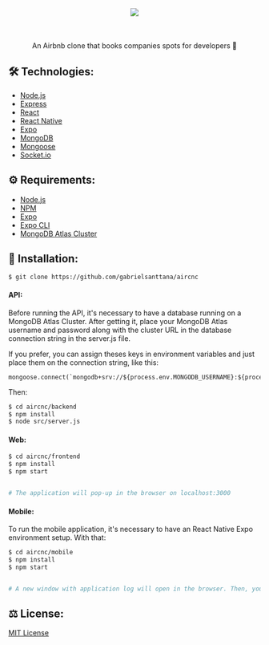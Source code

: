 <div align="center" style="margin-bottom: 50px">
  <img src="https://github.com/gabrielsanttana/aircnc/blob/master/mobile/assets/logo.png?raw=true)"/>
</div>

###

<p align="center">An Airbnb clone that books companies spots for developers 🏢</p>

## 🛠️ Technologies:

<ul>
  <li><a href="https://nodejs.org/en/">Node.js</a></li>
  <li><a href="https://expressjs.com/">Express</a></li>
  <li><a href="https://reactjs.org/">React</a></li>
  <li><a href="https://reactnative.dev/">React Native</a></li>
  <li><a href="https://expo.io/">Expo</a></li>
  <li><a href="https://www.mongodb.com/">MongoDB</a></li>
  <li><a href="https://mongoosejs.com/">Mongoose</a></li>
  <li><a href="https://socket.io/">Socket.io</a></li>
</ul>

## ⚙️ Requirements:

<ul>
  <li><a href="https://nodejs.org/en/">Node.js</a></li>
  <li><a href="https://www.npmjs.com/">NPM</a></li>
  <li><a href="https://expo.io/">Expo</a></li>
  <li><a href="https://expo.io/">Expo CLI</a></li>
  <li><a href="https://www.mongodb.com/cloud/atlas">MongoDB Atlas Cluster</a></li>
</ul>

## 🚀 Installation:

```
$ git clone https://github.com/gabrielsanttana/aircnc
```

#### API:

Before running the API, it's necessary to have a database running on a MongoDB Atlas Cluster. After getting it, place your MongoDB Atlas username and password along with the cluster URL in the database connection string in the server.js file.

If you prefer, you can assign theses keys in environment variables and just place them on the connection string, like this:

```
mongoose.connect(`mongodb+srv://${process.env.MONGODB_USERNAME}:${process.env.MONGODB_PASSWORD}@${process.env.MONGODB_CLUSTER_URL}/aircnc
```

Then:

```bash
$ cd aircnc/backend
$ npm install
$ node src/server.js
```

#### Web:

```bash
$ cd aircnc/frontend
$ npm install
$ npm start 


# The application will pop-up in the browser on localhost:3000
```

#### Mobile:

To run the mobile application, it's necessary to have an React Native Expo environment setup. With that:

```bash
$ cd aircnc/mobile
$ npm install
$ npm start


# A new window with application log will open in the browser. Then, you can run and open the app by scanning the QR code with the Expo mobile app or with its local URL.
```

## ⚖️ License:

[MIT License](https://github.com/gabrielsanttana/aircnc/blob/master/LICENSE)
